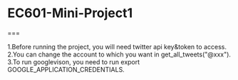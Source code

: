# EC601-Mini-Project1
===

  1.Before running the project, you will need twitter api key&token to access.
  2.You can change the account to which you want in get_all_tweets("@xxx").
  3.To run googlevison, you need to run export GOOGLE_APPLICATION_CREDENTIALS.
